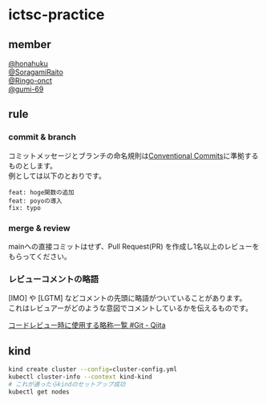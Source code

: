 # ictsc-practice

## member

[@honahuku](https://github.com/honahuku)  
[@SoragamiRaito](https://github.com/SoragamiRaito)  
[@Ringo-onct](https://github.com/Ringo-onct)  
[@gumi-69](https://github.com/gumi-69)  

## rule

### commit & branch

コミットメッセージとブランチの命名規則は[Conventional Commits](https://www.conventionalcommits.org/ja/v1.0.0/)に準拠するものとします。  
例としては以下のとおりです。  

```text
feat: hoge関数の追加
feat: poyoの導入
fix: typo
```

### merge & review

mainへの直接コミットはせず、Pull Request(PR) を作成し1名以上のレビューをもらってください。

### レビューコメントの略語

[IMO] や [LGTM] などコメントの先頭に略語がついていることがあります。  
これはレビュアーがどのような意図でコメントしているかを伝えるものです。  

[コードレビュー時に使用する略称一覧 #Git - Qiita](https://qiita.com/pike3/items/fe529d07da25ad1bf2fd)

## kind

```bash
kind create cluster --config=cluster-config.yml
kubectl cluster-info --context kind-kind
# これが通ったらkindのセットアップ成功
kubectl get nodes
```
